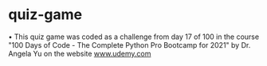 # quiz-game
• This quiz game was coded as a challenge from day 17 of 100 in the course "100 Days of Code - The Complete Python Pro Bootcamp for 2021" by Dr. Angela Yu on the website www.udemy.com
